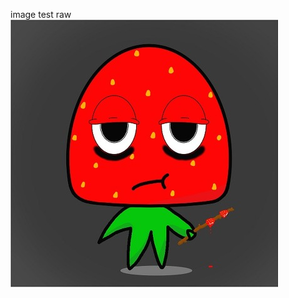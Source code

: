 image test raw   
![image](https://github.com/bloodstrawberry/auto-test/raw/main/images/bloodstrawberry.jpg)
